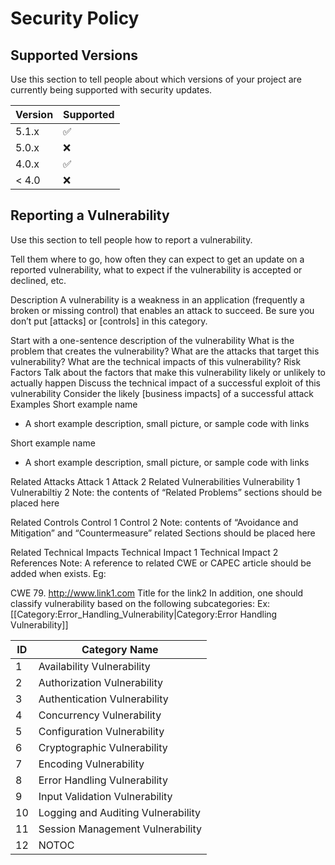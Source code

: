 # Security Policy

## Supported Versions

Use this section to tell people about which versions of your project are
currently being supported with security updates.

| Version | Supported          |
| ------- | ------------------ |
| 5.1.x   | :white_check_mark: |
| 5.0.x   | :x:                |
| 4.0.x   | :white_check_mark: |
| < 4.0   | :x:                |

## Reporting a Vulnerability

Use this section to tell people how to report a vulnerability.

Tell them where to go, how often they can expect to get an update on a
reported vulnerability, what to expect if the vulnerability is accepted or
declined, etc.

Description
A vulnerability is a weakness in an application (frequently a broken or missing control) that enables an attack to succeed. Be sure you don’t put [attacks] or [controls] in this category.

Start with a one-sentence description of the vulnerability
What is the problem that creates the vulnerability?
What are the attacks that target this vulnerability?
What are the technical impacts of this vulnerability?
Risk Factors
Talk about the factors that make this vulnerability likely or unlikely to actually happen
Discuss the technical impact of a successful exploit of this vulnerability
Consider the likely [business impacts] of a successful attack
Examples
Short example name
- A short example description, small picture, or sample code with links

Short example name
- A short example description, small picture, or sample code with links

Related Attacks
Attack 1
Attack 2
Related Vulnerabilities
Vulnerability 1
Vulnerabiltiy 2
Note: the contents of “Related Problems” sections should be placed here

Related Controls
Control 1
Control 2
Note: contents of “Avoidance and Mitigation” and “Countermeasure” related Sections should be placed here

Related Technical Impacts
Technical Impact 1
Technical Impact 2
References
Note: A reference to related CWE or CAPEC article should be added when exists. Eg:

CWE 79.
http://www.link1.com
Title for the link2
In addition, one should classify vulnerability based on the following subcategories: Ex:[[Category:Error_Handling_Vulnerability|Category:Error Handling Vulnerability]]

| ID | Category Name                      |
|----|------------------------------------|
| 1  | Availability Vulnerability         |
| 2  | Authorization Vulnerability        |
| 3  | Authentication Vulnerability       |
| 4  | Concurrency Vulnerability          |
| 5  | Configuration Vulnerability        |
| 6  | Cryptographic Vulnerability        |
| 7  | Encoding Vulnerability             |
| 8  | Error Handling Vulnerability       |
| 9  | Input Validation Vulnerability     |
| 10 | Logging and Auditing Vulnerability |
| 11 | Session Management Vulnerability   |
| 12 | NOTOC                              |
